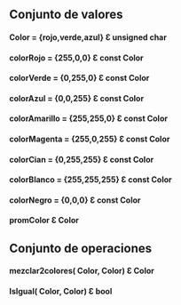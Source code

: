 ## Conjunto de valores
#### Color = {rojo,verde,azul}     Ɛ   unsigned char 
#### colorRojo = {255,0,0}         Ɛ   const Color
#### colorVerde = {0,255,0}        Ɛ   const Color
#### colorAzul = {0,0,255}	        Ɛ   const Color
#### colorAmarillo = {255,255,0}   Ɛ   const Color
#### colorMagenta = {255,0,255}    Ɛ   const Color
#### colorCian = {0,255,255}       Ɛ   const Color
#### colorBlanco = {255,255,255}   Ɛ   const Color
#### colorNegro = {0,0,0}          Ɛ   const Color
#### promColor                     Ɛ   Color

## Conjunto de operaciones
#### mezclar2colores( Color, Color)    Ɛ   Color
#### IsIgual( Color, Color)            Ɛ   bool

